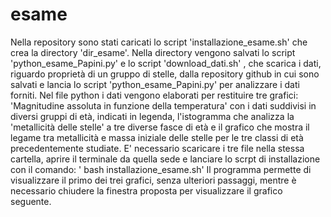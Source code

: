 # esame
Nella repository sono stati caricati lo script 'installazione_esame.sh' che crea la directory 'dir_esame'. Nella directory vengono salvati lo script 'python_esame_Papini.py' e lo script  'download_dati.sh' , che scarica i dati, riguardo proprietà di un gruppo di stelle, dalla repository github in cui sono salvati e lancia lo script 'python_esame_Papini.py' per analizzare i dati forniti. Nel file python i dati vengono elaborati per restituire tre grafici: 'Magnitudine assoluta in funzione della temperatura' con i dati suddivisi in diversi gruppi di età, indicati in legenda, l'istogramma che analizza la 'metallicità delle stelle' a tre diverse fasce di età e il grafico che mostra il legame tra metallicità e massa iniziale delle stelle per le tre classi di età precedentemente studiate.
E' necessario scaricare i tre file nella stessa cartella, aprire il terminale da quella sede e lanciare lo scrpt di installazione con il comando: ' bash installazione_esame.sh'
Il programma permette di visualizzare il primo dei trei grafici, senza ulteriori passaggi, mentre è necessario chiudere la finestra proposta per visualizzare il grafico seguente.

